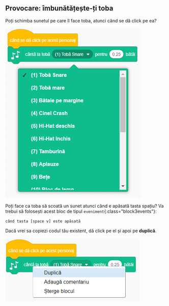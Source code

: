 ## Provocare: îmbunătățește-ți toba

Poți schimba sunetul pe care îl face toba, atunci când se dă click pe ea?

![captură de ecran](images/band-drum-sound.png)

Poți face ca toba să scoată un sunet atunci când e apăsată tasta spațiu? Va trebui să folosești acest bloc de tipul `eveniment`{:class="block3events"}:

```blocks3
când tasta [space v] este apăsată
```

Dacă vrei sa copiezi codul tău existent, dă click pe el și apoi pe **duplică**.

![captură de ecran](images/band-duplicate-code.png)